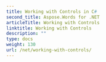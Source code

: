 ```yaml
---
title: Working with Controls in C#
second_title: Aspose.Words for .NET
articleTitle: Working with Controls
linktitle: Working with Controls
description: ""
type: docs
weight: 130
url: /net/working-with-controls/
---
```


